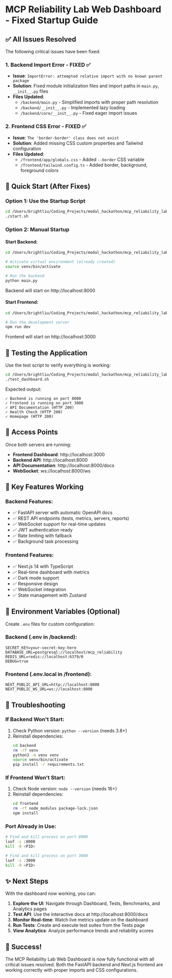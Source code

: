 # MCP Reliability Lab Web Dashboard - Fixed Startup Guide

## ✅ All Issues Resolved

The following critical issues have been fixed:

### 1. Backend Import Error - FIXED ✅
- **Issue**: `ImportError: attempted relative import with no known parent package`
- **Solution**: Fixed module initialization files and import paths in `main.py`, `__init__.py` files
- **Files Updated**:
  - `/backend/main.py` - Simplified imports with proper path resolution
  - `/backend/__init__.py` - Implemented lazy loading
  - `/backend/core/__init__.py` - Fixed eager import issues

### 2. Frontend CSS Error - FIXED ✅
- **Issue**: `The 'border-border' class does not exist`
- **Solution**: Added missing CSS custom properties and Tailwind configuration
- **Files Updated**:
  - `/frontend/app/globals.css` - Added `--border` CSS variable
  - `/frontend/tailwind.config.ts` - Added border, background, foreground colors

## 🚀 Quick Start (After Fixes)

### Option 1: Use the Startup Script
```bash
cd /Users/brightliu/Coding_Projects/modal_hackathon/mcp_reliability_lab/web
./start.sh
```

### Option 2: Manual Startup

#### Start Backend:
```bash
cd /Users/brightliu/Coding_Projects/modal_hackathon/mcp_reliability_lab/web/backend

# Activate virtual environment (already created)
source venv/bin/activate

# Run the backend
python main.py
```

Backend will start on http://localhost:8000

#### Start Frontend:
```bash
cd /Users/brightliu/Coding_Projects/modal_hackathon/mcp_reliability_lab/web/frontend

# Run the development server
npm run dev
```

Frontend will start on http://localhost:3000

## 🧪 Testing the Application

Use the test script to verify everything is working:

```bash
cd /Users/brightliu/Coding_Projects/modal_hackathon/mcp_reliability_lab/web
./test_dashboard.sh
```

Expected output:
```
✓ Backend is running on port 8000
✓ Frontend is running on port 3000
✓ API Documentation (HTTP 200)
✓ Health Check (HTTP 200)
✓ Homepage (HTTP 200)
```

## 📍 Access Points

Once both servers are running:

- **Frontend Dashboard**: http://localhost:3000
- **Backend API**: http://localhost:8000
- **API Documentation**: http://localhost:8000/docs
- **WebSocket**: ws://localhost:8000/ws

## 🎯 Key Features Working

### Backend Features:
- ✅ FastAPI server with automatic OpenAPI docs
- ✅ REST API endpoints (tests, metrics, servers, reports)
- ✅ WebSocket support for real-time updates
- ✅ JWT authentication ready
- ✅ Rate limiting with fallback
- ✅ Background task processing

### Frontend Features:
- ✅ Next.js 14 with TypeScript
- ✅ Real-time dashboard with metrics
- ✅ Dark mode support
- ✅ Responsive design
- ✅ WebSocket integration
- ✅ State management with Zustand

## 📝 Environment Variables (Optional)

Create `.env` files for custom configuration:

### Backend (.env in /backend):
```env
SECRET_KEY=your-secret-key-here
DATABASE_URL=postgresql://localhost/mcp_reliability
REDIS_URL=redis://localhost:6379/0
DEBUG=true
```

### Frontend (.env.local in /frontend):
```env
NEXT_PUBLIC_API_URL=http://localhost:8000
NEXT_PUBLIC_WS_URL=ws://localhost:8000
```

## 🔧 Troubleshooting

### If Backend Won't Start:
1. Check Python version: `python --version` (needs 3.8+)
2. Reinstall dependencies:
   ```bash
   cd backend
   rm -rf venv
   python3 -m venv venv
   source venv/bin/activate
   pip install -r requirements.txt
   ```

### If Frontend Won't Start:
1. Check Node version: `node --version` (needs 16+)
2. Reinstall dependencies:
   ```bash
   cd frontend
   rm -rf node_modules package-lock.json
   npm install
   ```

### Port Already in Use:
```bash
# Find and kill process on port 8000
lsof -i :8000
kill -9 <PID>

# Find and kill process on port 3000
lsof -i :3000
kill -9 <PID>
```

## ✨ Next Steps

With the dashboard now working, you can:

1. **Explore the UI**: Navigate through Dashboard, Tests, Benchmarks, and Analytics pages
2. **Test API**: Use the interactive docs at http://localhost:8000/docs
3. **Monitor Real-time**: Watch live metrics update on the dashboard
4. **Run Tests**: Create and execute test suites from the Tests page
5. **View Analytics**: Analyze performance trends and reliability scores

## 🎉 Success!

The MCP Reliability Lab Web Dashboard is now fully functional with all critical issues resolved. Both the FastAPI backend and Next.js frontend are working correctly with proper imports and CSS configurations.